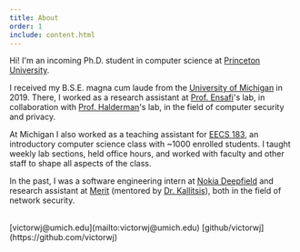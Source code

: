 ```yaml
---
title: About
order: 1
include: content.html
---
```


Hi! I'm an incoming Ph.D. student in computer science at [Princeton
University](https://www.cs.princeton.edu/).

I received my B.S.E. magna cum laude from the [University of
Michigan](https://www.eecs.umich.edu/cse/) in 2019. There, I worked as a research
assistant at [Prof.  Ensafi](https://ensa.fi)'s lab, in collaboration with
[Prof.  Halderman](https://jhalderm.com)'s lab, in the field of computer
security and privacy. 

At Michigan I also worked as a teaching assistant for [EECS
183](https://eecs183.org), an introductory computer science class with ~1000
enrolled students. I taught weekly lab sections, held office hours, and worked
with faculty and other staff to shape all aspects of the class.

In the past, I was a software engineering intern at [Nokia
Deepfield](https://networks.nokia.com/solutions/deepfield-ip-network-analytics-DDoS-protection)
and research assistant at [Merit](https://www.merit.edu) (mentored by [Dr.
Kallitsis](http://www-personal.umich.edu/~mgkallit/)), both in the field of
network security.

<br/>
[victorwj@umich.edu](mailto:victorwj@umich.edu)  
[github/victorwj](https://github.com/victorwj)
